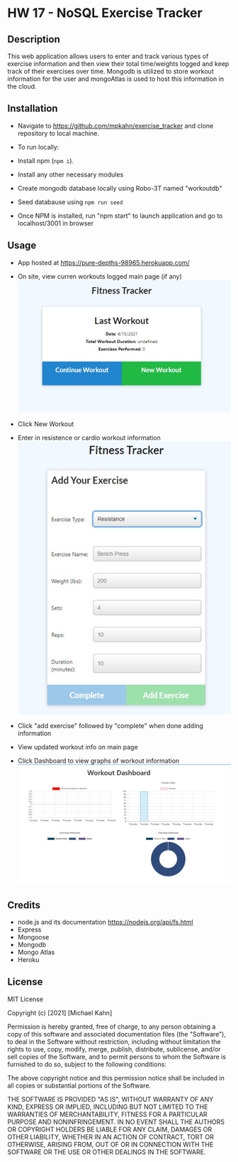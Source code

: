 #  HW 17 - NoSQL Exercise Tracker 


## Description

This web application allows users to enter and track various types of exercise information and then view their total time/weights logged and keep track of their exercises over time. Mongodb is utilized to store workout information for the user and mongoAtlas is used to host this information in the cloud.

## Installation

* Navigate to https://github.com/mpkahn/exercise_tracker and clone repository to local machine.

* To run locally: 
* Install npm (`npm i`). 
* Install any other necessary modules
* Create mongodb database locally using Robo-3T named "workoutdb"
* Seed databause using `npm run seed`
* Once NPM is installed, run "npm start" to launch application and go to localhost/3001 in browser

## Usage 

* App hosted at https://pure-depths-98965.herokuapp.com/

* On site, view curren workouts logged main page (if any)
![main page](assets/images/img1.jpg)
* Click New Workout
* Enter in resistence or cardio workout information
![workout enter page](assets/images/img2.jpg)
* Click "add exercise" followed by "complete" when done adding information
* View updated workout info on main page
* Click Dashboard to view graphs of workout information
![dashboard page](assets/images/img3.jpg)


## Credits

* node.js and its documentation https://nodejs.org/api/fs.html 
* Express
* Mongoose
* Mongodb
* Mongo Atlas
* Heroku


## License

MIT License

Copyright (c) [2021] [Michael Kahn]

Permission is hereby granted, free of charge, to any person obtaining a copy
of this software and associated documentation files (the "Software"), to deal
in the Software without restriction, including without limitation the rights
to use, copy, modify, merge, publish, distribute, sublicense, and/or sell
copies of the Software, and to permit persons to whom the Software is
furnished to do so, subject to the following conditions:

The above copyright notice and this permission notice shall be included in all
copies or substantial portions of the Software.

THE SOFTWARE IS PROVIDED "AS IS", WITHOUT WARRANTY OF ANY KIND, EXPRESS OR
IMPLIED, INCLUDING BUT NOT LIMITED TO THE WARRANTIES OF MERCHANTABILITY,
FITNESS FOR A PARTICULAR PURPOSE AND NONINFRINGEMENT. IN NO EVENT SHALL THE
AUTHORS OR COPYRIGHT HOLDERS BE LIABLE FOR ANY CLAIM, DAMAGES OR OTHER
LIABILITY, WHETHER IN AN ACTION OF CONTRACT, TORT OR OTHERWISE, ARISING FROM,
OUT OF OR IN CONNECTION WITH THE SOFTWARE OR THE USE OR OTHER DEALINGS IN THE
SOFTWARE.

